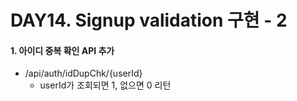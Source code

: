 # DAY14. Signup validation 구현 - 2

#### 1. 아이디 중복 확인 API 추가
- /api/auth/idDupChk/{userId}
  - userId가 조회되면 1, 없으면 0 리턴